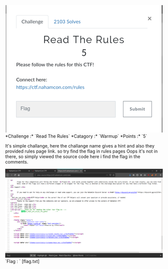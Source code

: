 <div align="center">
<img src="readTheRules_0.png" alt="udmnxpdu"/>
</div>
*Challenge :* `Read The Rules`
*Catagory :* `Warmup`
*Points :* `5`

<p>It's simple challange, here the challange name gives a hint and also they provided rules page link. so try find the flag in rules pages Oops it's not in there, so simply viewed the source code here i find the flag in the comments.</p>
<img src="readTheRules_1.png" alt="udmnxpdu" />
`Flag : ` [flag.txt]
